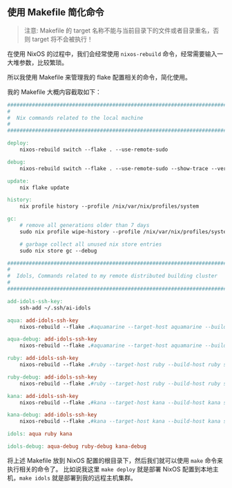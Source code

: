 
## 使用 Makefile 简化命令

> 注意: Makefile 的 target 名称不能与当前目录下的文件或者目录重名，否则 target 将不会被执行！

在使用 NixOS 的过程中，我们会经常使用 `nixos-rebuild` 命令，经常需要输入一大堆参数，比较繁琐。

所以我使用 Makefile 来管理我的 flake 配置相关的命令，简化使用。

我的 Makefile 大概内容截取如下：

```makefile
############################################################################
#
#  Nix commands related to the local machine
#
############################################################################

deploy:
	nixos-rebuild switch --flake . --use-remote-sudo

debug:
	nixos-rebuild switch --flake . --use-remote-sudo --show-trace --verbose

update:
	nix flake update

history:
	nix profile history --profile /nix/var/nix/profiles/system

gc:
	# remove all generations older than 7 days
	sudo nix profile wipe-history --profile /nix/var/nix/profiles/system  --older-than 7d

	# garbage collect all unused nix store entries
	sudo nix store gc --debug

############################################################################
#
#  Idols, Commands related to my remote distributed building cluster
#
############################################################################

add-idols-ssh-key:
	ssh-add ~/.ssh/ai-idols

aqua: add-idols-ssh-key
	nixos-rebuild --flake .#aquamarine --target-host aquamarine --build-host aquamarine switch --use-remote-sudo

aqua-debug: add-idols-ssh-key
	nixos-rebuild --flake .#aquamarine --target-host aquamarine --build-host aquamarine switch --use-remote-sudo --show-trace --verbose

ruby: add-idols-ssh-key
	nixos-rebuild --flake .#ruby --target-host ruby --build-host ruby switch --use-remote-sudo

ruby-debug: add-idols-ssh-key
	nixos-rebuild --flake .#ruby --target-host ruby --build-host ruby switch --use-remote-sudo --show-trace --verbose

kana: add-idols-ssh-key
	nixos-rebuild --flake .#kana --target-host kana --build-host kana switch --use-remote-sudo

kana-debug: add-idols-ssh-key
	nixos-rebuild --flake .#kana --target-host kana --build-host kana switch --use-remote-sudo --show-trace --verbose

idols: aqua ruby kana

idols-debug: aqua-debug ruby-debug kana-debug
```

将上述 Makefile 放到 NixOS 配置的根目录下，然后我们就可以使用 `make` 命令来执行相关的命令了。
比如说我这里 `make deploy` 就是部署 NixOS 配置到本地主机，`make idols` 就是部署到我的远程主机集群。